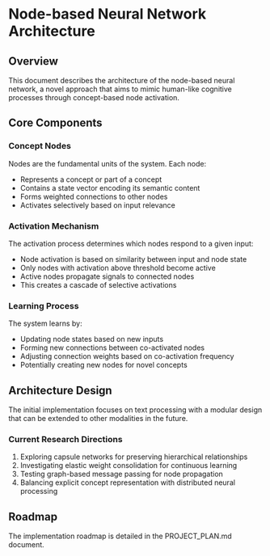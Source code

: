 # Node-based Neural Network Architecture

## Overview

This document describes the architecture of the node-based neural network, a novel approach that aims to mimic human-like cognitive processes through concept-based node activation.

## Core Components

### Concept Nodes

Nodes are the fundamental units of the system. Each node:
- Represents a concept or part of a concept
- Contains a state vector encoding its semantic content
- Forms weighted connections to other nodes
- Activates selectively based on input relevance

### Activation Mechanism

The activation process determines which nodes respond to a given input:
- Node activation is based on similarity between input and node state
- Only nodes with activation above threshold become active
- Active nodes propagate signals to connected nodes
- This creates a cascade of selective activations

### Learning Process

The system learns by:
- Updating node states based on new inputs
- Forming new connections between co-activated nodes
- Adjusting connection weights based on co-activation frequency
- Potentially creating new nodes for novel concepts

## Architecture Design

The initial implementation focuses on text processing with a modular design that can be extended to other modalities in the future.

### Current Research Directions

1. Exploring capsule networks for preserving hierarchical relationships
2. Investigating elastic weight consolidation for continuous learning
3. Testing graph-based message passing for node propagation
4. Balancing explicit concept representation with distributed neural processing

## Roadmap

The implementation roadmap is detailed in the PROJECT_PLAN.md document.